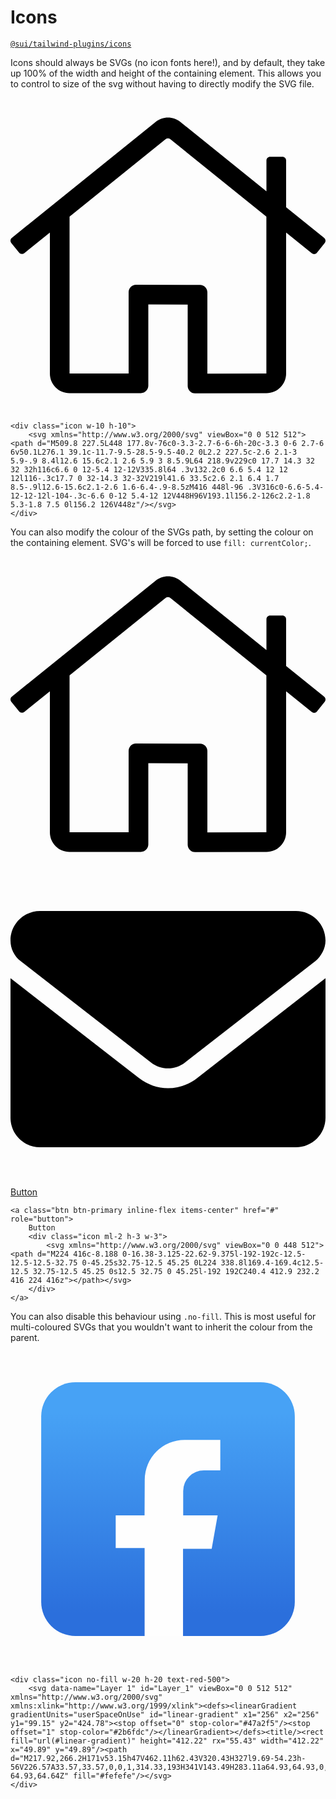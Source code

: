 # Icons
[`@sui/tailwind-plugins/icons`](https://github.com/sgroupdesign/sui-vue/blob/main/packages/tailwind-plugins/src/icons)

Icons should always be SVGs (no icon fonts here!), and by default, they take up 100% of the width and height of the containing element. This allows you to control to size of the svg without having to directly modify the SVG file.

<code-preview heading="Icons">
    <div class="icon w-20 h-20">
        <svg xmlns="http://www.w3.org/2000/svg" viewBox="0 0 512 512"><path d="M509.8 227.5L448 177.8v-76c0-3.3-2.7-6-6-6h-20c-3.3 0-6 2.7-6 6v50.1L276.1 39.1c-11.7-9.5-28.5-9.5-40.2 0L2.2 227.5c-2.6 2.1-3 5.9-.9 8.4l12.6 15.6c2.1 2.6 5.9 3 8.5.9L64 218.9v229c0 17.7 14.3 32 32 32h116c6.6 0 12-5.4 12-12V335.8l64 .3v132.2c0 6.6 5.4 12 12 12l116-.3c17.7 0 32-14.3 32-32V219l41.6 33.5c2.6 2.1 6.4 1.7 8.5-.9l12.6-15.6c2.1-2.6 1.6-6.4-.9-8.5zM416 448l-96 .3V316c0-6.6-5.4-12-12-12l-104-.3c-6.6 0-12 5.4-12 12V448H96V193.1l156.2-126c2.2-1.8 5.3-1.8 7.5 0l156.2 126V448z"/></svg>
    </div>

    <div class="icon w-10 h-10">
        <svg xmlns="http://www.w3.org/2000/svg" viewBox="0 0 512 512"><path d="M509.8 227.5L448 177.8v-76c0-3.3-2.7-6-6-6h-20c-3.3 0-6 2.7-6 6v50.1L276.1 39.1c-11.7-9.5-28.5-9.5-40.2 0L2.2 227.5c-2.6 2.1-3 5.9-.9 8.4l12.6 15.6c2.1 2.6 5.9 3 8.5.9L64 218.9v229c0 17.7 14.3 32 32 32h116c6.6 0 12-5.4 12-12V335.8l64 .3v132.2c0 6.6 5.4 12 12 12l116-.3c17.7 0 32-14.3 32-32V219l41.6 33.5c2.6 2.1 6.4 1.7 8.5-.9l12.6-15.6c2.1-2.6 1.6-6.4-.9-8.5zM416 448l-96 .3V316c0-6.6-5.4-12-12-12l-104-.3c-6.6 0-12 5.4-12 12V448H96V193.1l156.2-126c2.2-1.8 5.3-1.8 7.5 0l156.2 126V448z"/></svg>
    </div>
</code-preview>

You can also modify the colour of the SVGs path, by setting the colour on the containing element. SVG's will be forced to use `fill: currentColor;`.

<code-preview heading="Colour">
    <div class="icon w-20 h-20 text-red-500">
        <svg xmlns="http://www.w3.org/2000/svg" viewBox="0 0 512 512"><path d="M509.8 227.5L448 177.8v-76c0-3.3-2.7-6-6-6h-20c-3.3 0-6 2.7-6 6v50.1L276.1 39.1c-11.7-9.5-28.5-9.5-40.2 0L2.2 227.5c-2.6 2.1-3 5.9-.9 8.4l12.6 15.6c2.1 2.6 5.9 3 8.5.9L64 218.9v229c0 17.7 14.3 32 32 32h116c6.6 0 12-5.4 12-12V335.8l64 .3v132.2c0 6.6 5.4 12 12 12l116-.3c17.7 0 32-14.3 32-32V219l41.6 33.5c2.6 2.1 6.4 1.7 8.5-.9l12.6-15.6c2.1-2.6 1.6-6.4-.9-8.5zM416 448l-96 .3V316c0-6.6-5.4-12-12-12l-104-.3c-6.6 0-12 5.4-12 12V448H96V193.1l156.2-126c2.2-1.8 5.3-1.8 7.5 0l156.2 126V448z"/></svg>
    </div>
</code-preview>

<code-preview body-id="buttons-example" heading="With buttons">
    <a class="btn btn-primary inline-flex items-center" href="#" role="button">
        <div class="icon mr-2 h-4 w-4">
            <svg xmlns="http://www.w3.org/2000/svg" viewBox="0 0 512 512"><path d="M256 352c-16.53 0-33.06-5.422-47.16-16.41L0 173.2V400C0 426.5 21.49 448 48 448h416c26.51 0 48-21.49 48-48V173.2l-208.8 162.5C289.1 346.6 272.5 352 256 352zM16.29 145.3l212.2 165.1c16.19 12.6 38.87 12.6 55.06 0l212.2-165.1C505.1 137.3 512 125 512 112C512 85.49 490.5 64 464 64h-416C21.49 64 0 85.49 0 112C0 125 6.01 137.3 16.29 145.3z"></path></svg>
        </div>
        Button
    </a>

    <a class="btn btn-primary inline-flex items-center" href="#" role="button">
        Button
        <div class="icon ml-2 h-3 w-3">
            <svg xmlns="http://www.w3.org/2000/svg" viewBox="0 0 448 512"><path d="M224 416c-8.188 0-16.38-3.125-22.62-9.375l-192-192c-12.5-12.5-12.5-32.75 0-45.25s32.75-12.5 45.25 0L224 338.8l169.4-169.4c12.5-12.5 32.75-12.5 45.25 0s12.5 32.75 0 45.25l-192 192C240.4 412.9 232.2 416 224 416z"></path></svg>
        </div>
    </a>
</code-preview>

You can also disable this behaviour using `.no-fill`. This is most useful for multi-coloured SVGs that you wouldn't want to inherit the colour from the parent.

<code-preview heading="Preserve colours">
    <div class="icon w-20 h-20 text-red-500">
        <svg data-name="Layer 1" id="Layer_1" viewBox="0 0 512 512" xmlns="http://www.w3.org/2000/svg" xmlns:xlink="http://www.w3.org/1999/xlink"><defs><linearGradient gradientUnits="userSpaceOnUse" id="linear-gradient" x1="256" x2="256" y1="99.15" y2="424.78"><stop offset="0" stop-color="#47a2f5"/><stop offset="1" stop-color="#2b6fdc"/></linearGradient></defs><title/><rect fill="url(#linear-gradient)" height="412.22" rx="55.43" width="412.22" x="49.89" y="49.89"/><path d="M217.92,266.2H171v53.15h47V462.11h62.43V320.43H327l9.69-54.23h-56V226.57A33.57,33.57,0,0,1,314.33,193H341V143.49H283.11a64.93,64.93,0,0,0-64.93,64.64Z" fill="#fefefe"/></svg>
    </div>

    <div class="icon no-fill w-20 h-20 text-red-500">
        <svg data-name="Layer 1" id="Layer_1" viewBox="0 0 512 512" xmlns="http://www.w3.org/2000/svg" xmlns:xlink="http://www.w3.org/1999/xlink"><defs><linearGradient gradientUnits="userSpaceOnUse" id="linear-gradient" x1="256" x2="256" y1="99.15" y2="424.78"><stop offset="0" stop-color="#47a2f5"/><stop offset="1" stop-color="#2b6fdc"/></linearGradient></defs><title/><rect fill="url(#linear-gradient)" height="412.22" rx="55.43" width="412.22" x="49.89" y="49.89"/><path d="M217.92,266.2H171v53.15h47V462.11h62.43V320.43H327l9.69-54.23h-56V226.57A33.57,33.57,0,0,1,314.33,193H341V143.49H283.11a64.93,64.93,0,0,0-64.93,64.64Z" fill="#fefefe"/></svg>
    </div>
</code-preview>